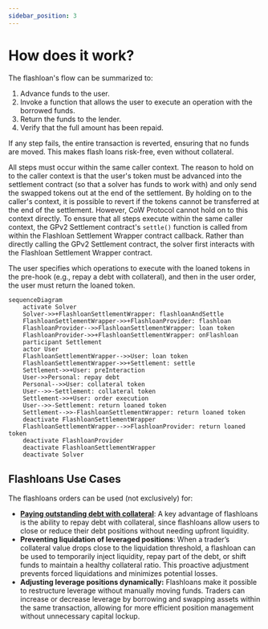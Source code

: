 ```yaml
---
sidebar_position: 3
---
```


# How does it work?

The flashloan's flow can be summarized to:

1. Advance funds to the user.
2. Invoke a function that allows the user to execute an operation with the borrowed funds.
3. Return the funds to the lender.
4. Verify that the full amount has been repaid.

If any step fails, the entire transaction is reverted, ensuring that no funds are moved. This makes flash loans risk-free, even without collateral.

All steps must occur within the same caller context. The reason to hold on to the caller context is that the user's token must be advanced into the settlement contract (so that a solver has funds to work with) and only send the swapped tokens out at the end of the settlement. By holding on to the caller's context, it is possible to revert if the tokens cannot be transferred at the end of the settlement. However, CoW Protocol cannot hold on to this context directly. To ensure that all steps execute within the same caller context, the GPv2 Settlement contract's `settle()` function is called from within the Flashloan Settlement Wrapper contract callback. Rather than directly calling the GPv2 Settlement contract, the solver first interacts with the Flashloan Settlement Wrapper contract.

The user specifies which operations to execute with the loaned tokens in the pre-hook (e.g., repay a debt with collateral), and then in the user order, the user must return the loaned token.

```mermaid
sequenceDiagram
    activate Solver
    Solver->>+FlashloanSettlementWrapper: flashloanAndSettle
    FlashloanSettlementWrapper->>+FlashloanProvider: flashloan
    FlashloanProvider-->>FlashloanSettlementWrapper: loan token
    FlashloanProvider->>+FlashloanSettlementWrapper: onFlashloan
    participant Settlement
    actor User
    FlashloanSettlementWrapper-->>User: loan token
    FlashloanSettlementWrapper->>+Settlement: settle
    Settlement->>+User: preInteraction
    User->>Personal: repay debt
    Personal-->>User: collateral token
    User-->>-Settlement: collateral token
    Settlement->>+User: order execution
    User-->>-Settlement: return loaned token
    Settlement-->>-FlashloanSettlementWrapper: return loaned token
    deactivate FlashloanSettlementWrapper
    FlashloanSettlementWrapper-->>FlashloanProvider: return loaned token
    deactivate FlashloanProvider
    deactivate FlashloanSettlementWrapper
    deactivate Solver
```

## Flashloans Use Cases

The flashloans orders can be used (not exclusively) for:

- **[Paying outstanding debt with collateral](../order-types/pay-debt-flashloans.md)**: A key advantage of flashloans is the ability to repay debt with collateral, since flashloans allow users to close or reduce their debt positions without needing upfront liquidity.
- **Preventing liquidation of leveraged positions**: When a trader’s collateral value drops close to the liquidation threshold, a flashloan can be used to temporarily inject liquidity, repay part of the debt, or shift funds to maintain a healthy collateral ratio. This proactive adjustment prevents forced liquidations and minimizes potential losses.
- **Adjusting leverage positions dynamically:** Flashloans make it possible to restructure leverage without manually moving funds. Traders can increase or decrease leverage by borrowing and swapping assets within the same transaction, allowing for more efficient position management without unnecessary capital lockup.
